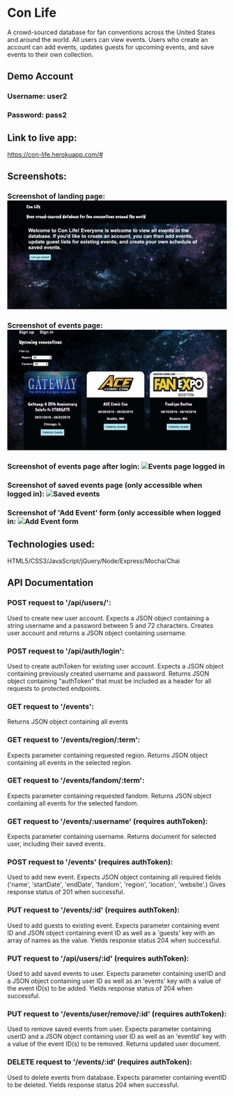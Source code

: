 # Con Life

A crowd-sourced database for fan conventions across the United States and around the world. All users can view events. Users who create an account can add events, updates guests for upcoming events, and save events to their own collection.

## Demo Account

### Username: user2
### Password: pass2

## Link to live app: 
https://con-life.herokuapp.com/#

## Screenshots:

### Screenshot of landing page: ![Landing page](/screenshots/landing_page.png)

### Screenshot of events page: ![Events page](/screenshots/events_page.png)

### Screenshot of events page after login: ![Events page logged in](/screenshots/events_page_auth.png)

### Screenshot of saved events page (only accessible when logged in): ![Saved events](/screenshots/saved_events.png)

### Screenshot of 'Add Event' form (only accessible when logged in: ![Add Event form](/screenshots/add_event.png)

## Technologies used: 
HTML5/CSS3/JavaScript/jQuery/Node/Express/Mocha/Chai

## API Documentation
### POST request to '/api/users/':
Used to create new user account. Expects a JSON object containing a string username and a password between 5 and 72 characters. Creates user account and returns a JSON object containing username.

### POST request to '/api/auth/login':
Used to create authToken for existing user account. Expects a JSON object containing previously created username and password. Returns JSON object containing "authToken" that must be included as a header for all requests to protected endpoints.

### GET request to '/events':
Returns JSON object containing all events

### GET request to '/events/region/:term':
Expects parameter containing requested region. Returns JSON object containing all events in the selected region.

### GET request to '/events/fandom/:term':
Expects parameter containing requested fandom. Returns JSON object containing all events for the selected fandom.

### GET request to '/events/:username' (requires authToken):
Expects parameter containing username. Returns document for selected user, including their saved events.

### POST request to '/events' (requires authToken):
Used to add new event. Expects JSON object containing all required fields ('name', 'startDate', 'endDate', 'fandom', 'region', 'location', 'website'.) Gives response status of 201 when successful.

### PUT request to '/events/:id' (requires authToken):
Used to add guests to existing event. Expects parameter containing event ID and JSON object containing event ID as well as a 'guests' key with an array of names as the value. Yields response status 204 when successful.

### PUT request to '/api/users/:id' (requires authToken):
Used to add saved events to user. Expects parameter containing userID and a JSON object containing user ID as well as an 'events' key with a value of the event ID(s) to be added. Yields response status of 204 when successful.

### PUT request to '/events/user/remove/:id' (requires authToken):
Used to remove saved events from user. Expects parameter containing userID and a JSON object containing user ID as well as an 'eventId' key with a value of the event ID(s) to be removed. Returns updated user document.

### DELETE request to '/events/:id' (requires authToken):
Used to delete events from database. Expects parameter containing eventID to be deleted. Yields response status 204 when successful.



